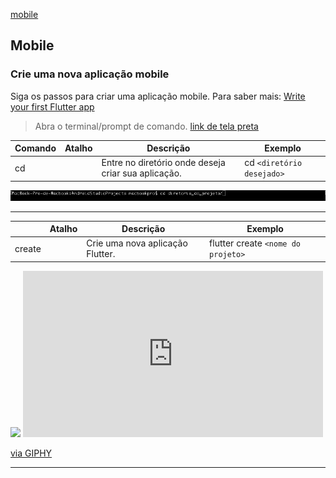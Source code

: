 [mobile](mobile.md)

## Mobile
### Crie uma nova aplicação mobile
Siga os passos para criar uma aplicação mobile. Para saber mais: [Write your first Flutter app](https://flutter.dev/docs/get-started/codelab)
> Abra o terminal/prompt de comando. [link de tela preta]()

| Comando         |Atalho   | Descrição                                                                                                                                              | Exemplo                               |
|-----------------|---------|--------------------------------------------------------------------------------------------------------------------------------------------------------|---------------------------------------|
| cd              |         | Entre no diretório onde deseja criar sua aplicação.                                      | cd `<diretório desejado>`    |

![command_cd](images/commands/command_cd.png)

-----

|          |Atalho   | Descrição                                                                                                                                              | Exemplo                               |
|-----------------|---------|--------------------------------------------------------------------------------------------------------------------------------------------------------|---------------------------------------|
| create          |         | Crie uma nova aplicação Flutter.                                      | flutter create `<nome do projeto>`    |

<img src="https://media.giphy.com/media/YrGqkhf1uLQJKvJ8MU/giphy.gif" width="600">

<iframe src="https://giphy.com/embed/YrGqkhf1uLQJKvJ8MU" width="480" height="266" frameBorder="0" class="giphy-embed" allowFullScreen></iframe><p><a href="https://giphy.com/gifs/YrGqkhf1uLQJKvJ8MU">via GIPHY</a></p>

-------